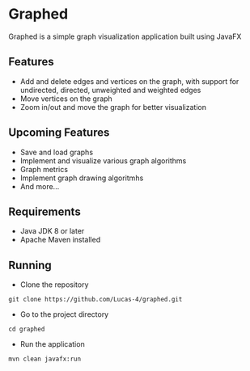# Graphed

Graphed is a simple graph visualization application built using JavaFX

## Features

* Add and delete edges and vertices on the graph, with support for undirected, directed, unweighted and weighted edges
* Move vertices on the graph
* Zoom in/out and move the graph for better visualization

## Upcoming Features

* Save and load graphs
* Implement and visualize various graph algorithms
* Graph metrics
* Implement graph drawing algoritmhs
* And more...

## Requirements

* Java JDK 8 or later
* Apache Maven installed

## Running

* Clone the repository

```
git clone https://github.com/Lucas-4/graphed.git
```

* Go to the project directory

```
cd graphed
```

* Run the application

```
mvn clean javafx:run
```